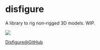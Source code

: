 # disfigure
A library to rig non-rigged 3D models. WIP.

[<img src="https://boytchev.github.io/disfigure/docs/snapshots/poser-prototype.jpg">](https://boytchev.github.io/disfigure/src)

[Disfigure@GitHub](https://github.com/boytchev/disfigure)